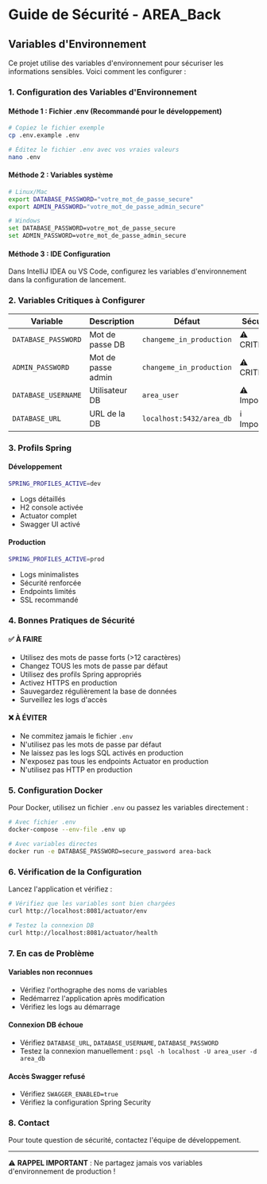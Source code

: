 # Guide de Sécurité - AREA_Back

## Variables d'Environnement

Ce projet utilise des variables d'environnement pour sécuriser les informations sensibles. Voici comment les configurer :

### 1. Configuration des Variables d'Environnement

#### Méthode 1 : Fichier .env (Recommandé pour le développement)
```bash
# Copiez le fichier exemple
cp .env.example .env

# Éditez le fichier .env avec vos vraies valeurs
nano .env
```

#### Méthode 2 : Variables système
```bash
# Linux/Mac
export DATABASE_PASSWORD="votre_mot_de_passe_secure"
export ADMIN_PASSWORD="votre_mot_de_passe_admin_secure"

# Windows
set DATABASE_PASSWORD=votre_mot_de_passe_secure
set ADMIN_PASSWORD=votre_mot_de_passe_admin_secure
```

#### Méthode 3 : IDE Configuration
Dans IntelliJ IDEA ou VS Code, configurez les variables d'environnement dans la configuration de lancement.

### 2. Variables Critiques à Configurer

| Variable | Description | Défaut | Sécurité |
|----------|-------------|---------|----------|
| `DATABASE_PASSWORD` | Mot de passe DB | `changeme_in_production` | ⚠️ CRITIQUE |
| `ADMIN_PASSWORD` | Mot de passe admin | `changeme_in_production` | ⚠️ CRITIQUE |
| `DATABASE_USERNAME` | Utilisateur DB | `area_user` | ⚠️ Important |
| `DATABASE_URL` | URL de la DB | `localhost:5432/area_db` | ℹ️ Important |

### 3. Profils Spring

#### Développement
```bash
SPRING_PROFILES_ACTIVE=dev
```
- Logs détaillés
- H2 console activée
- Actuator complet
- Swagger UI activé

#### Production
```bash
SPRING_PROFILES_ACTIVE=prod
```
- Logs minimalistes
- Sécurité renforcée
- Endpoints limités
- SSL recommandé

### 4. Bonnes Pratiques de Sécurité

#### ✅ À FAIRE
- Utilisez des mots de passe forts (>12 caractères)
- Changez TOUS les mots de passe par défaut
- Utilisez des profils Spring appropriés
- Activez HTTPS en production
- Sauvegardez régulièrement la base de données
- Surveillez les logs d'accès

#### ❌ À ÉVITER
- Ne commitez jamais le fichier `.env`
- N'utilisez pas les mots de passe par défaut
- Ne laissez pas les logs SQL activés en production
- N'exposez pas tous les endpoints Actuator en production
- N'utilisez pas HTTP en production

### 5. Configuration Docker

Pour Docker, utilisez un fichier `.env` ou passez les variables directement :

```bash
# Avec fichier .env
docker-compose --env-file .env up

# Avec variables directes
docker run -e DATABASE_PASSWORD=secure_password area-back
```

### 6. Vérification de la Configuration

Lancez l'application et vérifiez :

```bash
# Vérifiez que les variables sont bien chargées
curl http://localhost:8081/actuator/env

# Testez la connexion DB
curl http://localhost:8081/actuator/health
```

### 7. En cas de Problème

#### Variables non reconnues
- Vérifiez l'orthographe des noms de variables
- Redémarrez l'application après modification
- Vérifiez les logs au démarrage

#### Connexion DB échoue
- Vérifiez `DATABASE_URL`, `DATABASE_USERNAME`, `DATABASE_PASSWORD`
- Testez la connexion manuellement : `psql -h localhost -U area_user -d area_db`

#### Accès Swagger refusé
- Vérifiez `SWAGGER_ENABLED=true`
- Vérifiez la configuration Spring Security

### 8. Contact

Pour toute question de sécurité, contactez l'équipe de développement.

---
⚠️ **RAPPEL IMPORTANT** : Ne partagez jamais vos variables d'environnement de production !